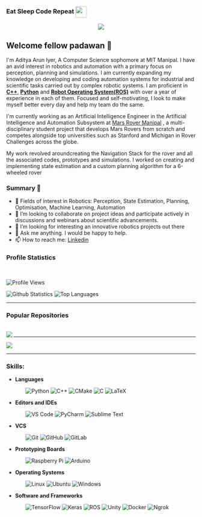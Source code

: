 ### Eat Sleep Code Repeat <img src="https://media.giphy.com/media/h741oEMnAUIILdX0kU/giphy.gif" width="30" height="30" align ="center">
<!--
<a href="https://github.com/LavaHawk0123">
  <img align="center" alt=" Aditya Arun Iyer's Github" width="22px" src="https://cdn.jsdelivr.net/npm/simple-icons@v3/icons/github.svg" />
</a>

<p>
  <a href="https://twitter.com/ayush_aiq"><img width="25" height="25" src="/resources/twitter.svg"></a>
  &nbsp;
  <a href="https://www.linkedin.com/in/aiqqia"><img width="25" height="25" src="/resources/linkedin.svg"></a>
  &nbsp;
  <a href="https://www.instagram.com/_.ayush_goyal._"><img width="25" height="25" src="/resources/instagram.svg"></a>
  &nbsp;
  <a href="https://discord.com/Ayush#6785"><img width="29" height="28" src="/resources/discord.png"></a>
   &nbsp;
</p>-->

<p  align="center"><img src="https://raw.githubusercontent.com/chiraag-kakar/chiraag-kakar/master/hadder.gif">

## Welcome fellow padawan 👋
I'm Aditya Arun Iyer, A Computer Science sophomore at MIT Manipal. I have  an  avid interest in robotics  and  automation  with a primary focus on perception,  planning  and simulations. I am currently expanding my knowledge on developing and coding automation systems  for industrial  and  scientific  tasks  carried  out  by  complex robotic systems. I am proficient in <b><a href = "https://docs.microsoft.com/en-us/cpp/?view=msvc-170">C++</a></b>,  <b><a href="https://www.python.org/">Python</a></b> and <b><a href="https://www.ros.org/">Robot Operating System(ROS)</a></b> with over a year of experience in each of them. Focused and self-motivating, I look to make myself better every day and help my team do the same.
 
I'm currently working as an Artificial Intelligence Engineer in the Artificial Intelligence and Automation Subsystem at <a href = "http://www.marsrovermanipal.com/">Mars Rover Manipal</a> , a multi-disciplinary student project that develops Mars Rovers from scratch and competes alongside top universities such as Stanford and Michigan in Rover Challenges across the globe.

My work revolved aroundcreating the Navigation Stack for the rover and all the associated codes, prototypes and simulations. I worked on creating and implementing state estimation and a custom planning algorithm for a 6-wheeled rover
### Summary 👨‍
- 🔭 Fields of interest in Robotics: Perception, State Estimation, Planning, Optimisation, Machine Learning, Automation
- 👯 I’m looking to collaborate on project ideas and participate actively in discussions and webinars about scientific advancements.
- 🤔 I’m looking for interesting an innovative robotics projects out there
- 💬 Ask me anything. I would be happy to help.
- 📫 How to reach me: [Linkedin](https://www.linkedin.com/in/adityaaruniyer/) 

### Profile Statistics
</br>

![Profile Views](https://komarev.com/ghpvc/?username=your-github-LavaHawk0123)

![Github Statistics](https://github-readme-stats-drab-delta.vercel.app/api?username=LavaHawk0123&count_private=true&show_icons=true&include_all_commits=true&theme=radical)
![Top Languages](https://github-readme-stats-drab-delta.vercel.app/api/top-langs/?username=LavaHawk0123&hide=TeX&layout=compact&theme=blue-green)

---

### Popular Repositories
</br>

<a href="https://github.com/LavaHawk0123/Artmis-Drone">
  <img align="left" src="https://github-readme-stats.vercel.app/api/pin/?username=LavaHawk0123&repo=Artmis-Drone&title_color=ffffff&text_color=c9cacc&icon_color=2bbc8a&bg_color=1d1f21" />
</a>

---

<a href="https://github.com/LavaHawk0123/Projects">
  <img align="centre" src="https://github-readme-stats.vercel.app/api/pin/?username=LavaHawk0123&repo=Projects&title_color=ffffff&text_color=c9cacc&icon_color=2bbc8a&bg_color=1d1f21" />
</a>

---
<!--
### Social and Professional Reach:
</br>

[![Instagram Badge](https://img.shields.io/badge/-lsd____________-purple?style=plastic&logo=instagram&logoColor=white&link=https://www.instagram.com/lsd____________/?hl=en)](https://www.instagram.com/lsd____________/?hl=en)
[![Facebook Badge](https://img.shields.io/badge/-leanderdsouza22-blue?style=plastic&logo=Facebook&logoColor=white&link=https://www.facebook.com/leanderdsouza22)](https://www.facebook.com/leanderdsouza22)
[![Twitter Badge](https://img.shields.io/badge/-LeanderStephen3-blue?style=plastic&logo=Twitter&logoColor=white&link=https://twitter.com/LeanderStephen3)](https://twitter.com/LeanderStephen3)
[![Reddit Badge](https://img.shields.io/badge/-leanderLSD-FF4500?style=plastic&logo=Reddit&logoColor=white)](https://www.reddit.com/user/leanderLSD)
[![Discord Badge](https://img.shields.io/badge/-LSD%233237-7289DA?style=plastic&logo=discord&logoColor=white)](https://discord.gg/h6YGr56)

[![Linkedin Badge](https://img.shields.io/badge/-Leander%20Stephen%20D'Souza-blue?style=plastic&logo=Linkedin&logoColor=white)](https://www.linkedin.com/in/lsd/)
[![Gmail Badge](https://img.shields.io/badge/-leanderdsouza1234@gmail.com-c14438?style=plastic&logo=Gmail&logoColor=white&link=mailto:leanderdsouza1234@gmail.com)](mailto:leanderdsouza1234@gmail.com)
[![HackerRank Badge](https://img.shields.io/badge/leanderdsouza121-black.svg?style=plastic&logo=hackerrank)](https://www.hackerrank.com/leanderdsouza121)
[![Kaggle Badge](https://img.shields.io/badge/-leanderstephendsouza-20BEFF?style=plastic&logo=kaggle&logoColor=white)](https://www.kaggle.com/leanderstephendsouza)

---
-->
### Skills:

* **Languages**

&nbsp;&nbsp;&nbsp;&nbsp;&nbsp;&nbsp;&nbsp;&nbsp;&nbsp;&nbsp;&nbsp;&nbsp;
![Python](https://img.shields.io/badge/-Python-black?style=plastic&logo=Python)
![C++](https://img.shields.io/badge/-C%2B%2B-00599C?style=plastic&logo=C%2B%2B)
![CMake](https://img.shields.io/badge/-CMake-064F8C?style=plastic&logo=CMake)
![C](https://img.shields.io/badge/-C-A8B9CC?style=plastic&logo=C)
![LaTeX](https://img.shields.io/badge/-LaTeX-008080?style=plastic&logo=LaTex)

* **Editors and IDEs**

&nbsp;&nbsp;&nbsp;&nbsp;&nbsp;&nbsp;&nbsp;&nbsp;&nbsp;&nbsp;&nbsp;&nbsp;
![VS Code](https://img.shields.io/badge/-VS%20Code-007ACC?style=plastic&logo=visual-studio-code)
![PyCharm](https://img.shields.io/badge/-PyCharm-000000?style=plastic&logo=PyCharm)
![Sublime Text](https://img.shields.io/badge/-Sublime%20Text-000000?style=plastic&logo=Sublime-Text)

* **VCS**

&nbsp;&nbsp;&nbsp;&nbsp;&nbsp;&nbsp;&nbsp;&nbsp;&nbsp;&nbsp;&nbsp;&nbsp;
![Git](https://img.shields.io/badge/-Git-black?style=plastic&logo=git)
![GitHub](https://img.shields.io/badge/-GitHub-181717?style=plastic&logo=github)
![GitLab](https://img.shields.io/badge/-GitLab-FCA121?style=plastic&logo=GitLab)

* **Prototyping Boards**

&nbsp;&nbsp;&nbsp;&nbsp;&nbsp;&nbsp;&nbsp;&nbsp;&nbsp;&nbsp;&nbsp;&nbsp;
![Raspberry Pi](https://img.shields.io/badge/-Raspberry%20Pi-C51A4A?style=plastic&logo=Raspberry-Pi)
![Arduino](https://img.shields.io/badge/-Arduino-00979D?style=plastic&logo=Arduino&logoColor=white)


* **Operating Systems**

&nbsp;&nbsp;&nbsp;&nbsp;&nbsp;&nbsp;&nbsp;&nbsp;&nbsp;&nbsp;&nbsp;&nbsp;
![Linux](https://img.shields.io/badge/-Linux-000000?style=flat&logo=linux&logoColor=FCC624)
![Ubuntu](https://img.shields.io/badge/-Ubuntu-E95420?style=plastic&logo=Ubuntu&logoColor=white)
![Windows](https://img.shields.io/badge/-Windows-0078D6?style=plastic&logo=Windows&logoColor=white)


* **Software and Frameworks**

&nbsp;&nbsp;&nbsp;&nbsp;&nbsp;&nbsp;&nbsp;&nbsp;&nbsp;&nbsp;&nbsp;&nbsp;
![TensorFlow](https://img.shields.io/badge/TensorFlow%20-%23FF6F00.svg?&style=plastic&logo=TensorFlow&logoColor=white)
![Keras](https://img.shields.io/badge/Keras%20-%23D00000.svg?&style=plastic&logo=Keras&logoColor=white) 
![ROS](https://img.shields.io/badge/-ROS-22314E?style=plastic&logo=ROS)
![Unity](https://img.shields.io/badge/-Unity-000000?style=plastic&logo=Unity)
![Docker](https://img.shields.io/badge/-Docker-000000?style=plastic&logo=Docker)
![Ngrok](https://img.shields.io/badge/-Ngrok-1F1E37?style=plastic&logo=ngrok)


